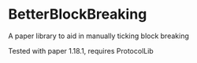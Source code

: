 # BetterBlockBreaking

A paper library to aid in manually ticking block breaking

Tested with paper 1.18.1, requires ProtocolLib